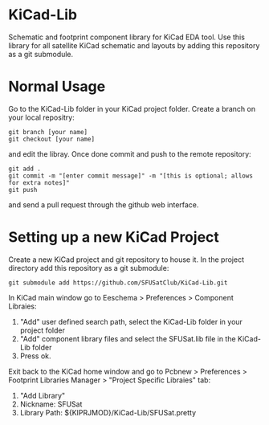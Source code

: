 # KiCad-Lib
Schematic and footprint component library for KiCad EDA tool.
Use this library for all satellite KiCad schematic and layouts by adding this repository as a git submodule.

# Normal Usage
Go to the KiCad-Lib folder in your KiCad project folder. Create a branch on your local repositry:
```
git branch [your name]
git checkout [your name]
```
and edit the libray. Once done commit and push to the remote repository:
```
git add .
git commit -m "[enter commit message]" -m "[this is optional; allows for extra notes]"
git push
```
and send a pull request through the github web interface.

# Setting up a new KiCad Project
Create a new KiCad project and git repository to house it.
In the project directory add this repository as a git submodule:

`git submodule add https://github.com/SFUSatClub/KiCad-Lib.git`

In KiCad main window go to Eeschema > Preferences > Component Libraies:
1. "Add" user defined search path, select the KiCad-Lib folder in your project folder
2. "Add" component library files and select the SFUSat.lib file in the KiCad-Lib folder
3. Press ok.

Exit back to the KiCad home window and go to Pcbnew > Preferences > Footprint Libraries Manager > "Project Specific Libraies" tab:
1. "Add Library"
2. Nickname: SFUSat
3. Library Path: ${KIPRJMOD}/KiCad-Lib/SFUSat.pretty
